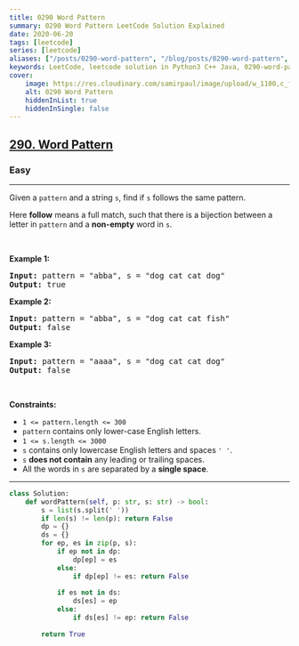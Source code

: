 ```yaml
---
title: 0290 Word Pattern
summary: 0290 Word Pattern LeetCode Solution Explained
date: 2020-06-20
tags: [leetcode]
series: [leetcode]
aliases: ["/posts/0290-word-pattern", "/blog/posts/0290-word-pattern", "/0290-word-pattern"]
keywords: LeetCode, leetcode solution in Python3 C++ Java, 0290-word-pattern solution
cover:
    image: https://res.cloudinary.com/samirpaul/image/upload/w_1100,c_fit,co_rgb:FFFFFF,l_text:Arial_70_bold:0290 Word Pattern/problem-solving.webp
    alt: 0290 Word Pattern
    hiddenInList: true
    hiddenInSingle: false
---
```



<h2><a href="https://leetcode.com/problems/word-pattern/">290. Word Pattern</a></h2><h3>Easy</h3><hr><div><p>Given a <code>pattern</code> and a string <code>s</code>, find if <code>s</code>&nbsp;follows the same pattern.</p>

<p>Here <b>follow</b> means a full match, such that there is a bijection between a letter in <code>pattern</code> and a <b>non-empty</b> word in <code>s</code>.</p>

<p>&nbsp;</p>
<p><strong class="example">Example 1:</strong></p>

<pre><strong>Input:</strong> pattern = "abba", s = "dog cat cat dog"
<strong>Output:</strong> true
</pre>

<p><strong class="example">Example 2:</strong></p>

<pre><strong>Input:</strong> pattern = "abba", s = "dog cat cat fish"
<strong>Output:</strong> false
</pre>

<p><strong class="example">Example 3:</strong></p>

<pre><strong>Input:</strong> pattern = "aaaa", s = "dog cat cat dog"
<strong>Output:</strong> false
</pre>

<p>&nbsp;</p>
<p><strong>Constraints:</strong></p>

<ul>
	<li><code>1 &lt;= pattern.length &lt;= 300</code></li>
	<li><code>pattern</code> contains only lower-case English letters.</li>
	<li><code>1 &lt;= s.length &lt;= 3000</code></li>
	<li><code>s</code> contains only lowercase English letters and spaces <code>' '</code>.</li>
	<li><code>s</code> <strong>does not contain</strong> any leading or trailing spaces.</li>
	<li>All the words in <code>s</code> are separated by a <strong>single space</strong>.</li>
</ul>
</div>

---




```python
class Solution:
    def wordPattern(self, p: str, s: str) -> bool:
        s = list(s.split(' '))
        if len(s) != len(p): return False
        dp = {}
        ds = {}
        for ep, es in zip(p, s):
            if ep not in dp:
                dp[ep] = es
            else:
                if dp[ep] != es: return False
            
            if es not in ds:
                ds[es] = ep
            else:
                if ds[es] != ep: return False
        
        return True
```
